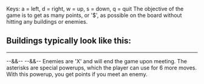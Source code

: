 Keys: 
a = left, d = right, w = up, s = down, q = quit 
The objective of the game is to get as many points, or '$', as possible on the board without hitting any buildings or enemies. 

Buildings typically look like this: 
------
------
--&&--
--&&-- 
Enemies are 'X' and will end the game upon meeting. 
The asterisks are special powerups, which the player can use for 6 more moves. With this powerup, you get points if you meet an enemy. 
